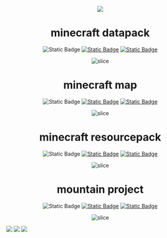 <p align='center'>
    <img src="https://capsule-render.vercel.app/api?type=waving&color=auto&height=300&section=header&text=ju-nuk1004&fontSize=90&animation=fadeIn&fontAlignY=38&descAlignY=51&descAlign=62"/>
</p>
<div align="center">

  # minecraft datapack
  ![Static Badge](https://img.shields.io/badge/varsion-v0.0.0-orange)
  [![Static Badge](https://img.shields.io/badge/file-github-orange)](https://github.com/ju-nuk1004/datapack)
  [![Static Badge](https://img.shields.io/badge/youtube-%EC%A3%BC%EB%8A%91-orange)](https://www.youtube.com/@_mr_7752)

  ![slice](https://capsule-render.vercel.app/api?type=slice&color=auto&height=200&text=SLICE&fontAlign=70&rotate=13&fontAlignY=25&desc=desc%20function%20is%20also%20rotated.&descAlign=60&descAlignY=44)

</div>

<div align="center">

  # minecraft map
  ![Static Badge](https://img.shields.io/badge/varsion-v0.0.0-orange)
  [![Static Badge](https://img.shields.io/badge/file-github-orange)](https://github.com/ju-nuk1004/datapack)
  [![Static Badge](https://img.shields.io/badge/youtube-%EC%A3%BC%EB%8A%91-orange)](https://www.youtube.com/@_mr_7752)

  ![slice](https://capsule-render.vercel.app/api?type=slice&color=auto&height=200&text=SLICE&fontAlign=70&rotate=13&fontAlignY=25&desc=desc%20function%20is%20also%20rotated.&descAlign=60&descAlignY=44)

</div>

<div align="center">

  # minecraft resourcepack
  ![Static Badge](https://img.shields.io/badge/varsion-v0.0.0-orange)
  [![Static Badge](https://img.shields.io/badge/file-github-orange)](https://github.com/ju-nuk1004/datapack)
  [![Static Badge](https://img.shields.io/badge/youtube-%EC%A3%BC%EB%8A%91-orange)](https://www.youtube.com/@_mr_7752)

  ![slice](https://capsule-render.vercel.app/api?type=slice&color=auto&height=200&text=SLICE&fontAlign=70&rotate=13&fontAlignY=25&desc=desc%20function%20is%20also%20rotated.&descAlign=60&descAlignY=44)

</div>

<div align="center">

  # mountain project
  ![Static Badge](https://img.shields.io/badge/varsion-v0.0.0-orange)
  [![Static Badge](https://img.shields.io/badge/file-github-orange)](https://github.com/ju-nuk1004/datapack)
  [![Static Badge](https://img.shields.io/badge/youtube-%EC%A3%BC%EB%8A%91-orange)](https://www.youtube.com/@_gm_7387)
  
  ![slice](https://capsule-render.vercel.app/api?type=slice&color=auto&height=200&text=SLICE&fontAlign=70&rotate=13&fontAlignY=25&desc=desc%20function%20is%20also%20rotated.&descAlign=60&descAlignY=44)
</div>

<img src="https://capsule-render.vercel.app/api?type=waving&color=BDBDC8&height=150&section=header" />
<a href="#"><img src="https://img.shields.io/badge/YouTube-FF0000?style=for-the-badge&logo=youtube&logoColor=white"/></a>
<img src="https://capsule-render.vercel.app/api?type=waving&color=BDBDC8&height=150&section=footer" />

